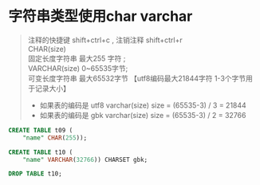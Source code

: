 # 字符串类型使用char varchar

> 注释的快捷键 shift+ctrl+c , 注销注释 shift+ctrl+r <br>
> CHAR(size) <br>
> 固定长度字符串 最大255 字符 ; <br>
>VARCHAR(size)  0~65535字节; <br>
>可变长度字符串 最大65532字节  【utf8编码最大21844字符 1-3个字节用于记录大小】 <br>
> - 如果表的编码是 utf8 varchar(size) size = (65535-3) / 3 = 21844 <br>
> - 如果表的编码是 gbk varchar(size) size = (65535-3) / 2 = 32766 <br>
```sql
CREATE TABLE t09 (
	"name" CHAR(255));

CREATE TABLE t10 (
	"name" VARCHAR(32766)) CHARSET gbk;

DROP TABLE t10;
```
